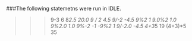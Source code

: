 ###The following statemetns were run in IDLE.

>>> 9-3
6
>>> 8*2.5
20.0
>>> 9 / 2
4.5
>>> 9/-2
-4.5
>>> 9%2
1
>>> 9.0%2
1.0
>>> 9%2.0
1.0
>>> 9%-2
-1
>>> -9%2
1
>>> 9/-2.0
-4.5
>>> 4+3*5
19
>>> (4+3)*5
35
>>>

